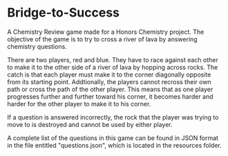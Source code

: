 # Bridge-to-Success
A Chemistry Review game made for a Honors Chemistry project. The objective of the game is to try to cross a river of lava by answering chemistry questions.

There are two players, red and blue. They have to race against each other to make it to the other side of a river of lava by hopping across rocks. The catch is that each player must make it to the corner diagonally opposite from its starting point. Addtionally, the players cannot recross their own path or cross the path of the other player. This means that as one player progresses further and further toward his corner, it becomes harder and harder for the other player to make it to his corner.

If a question is answered incorrectly, the rock that the player was trying to move to is destroyed and cannot be used by either player.

A complete list of the questions in this game can be found in JSON format in the file entitled "questions.json", which is located in the resources folder.
